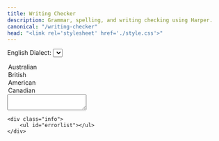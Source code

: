 ```yaml
---
title: Writing Checker
description: Grammar, spelling, and writing checking using Harper.
canonical: "/writing-checker"
head: "<link rel='stylesheet' href='./style.css'>"
---
```


<label for="dialect">English Dialect:</label>
<select id="dialect">
  <option value="australian">Australian</option>
  <option value="british">British</option>
  <option value="american">American</option>
  <option value="canadian">Canadian</option>
</select>

<div>
    <textarea id="inputfield"></textarea>

    <div class="info">
        <ul id="errorlist"></ul>
    </div>
</div>

<script type="module" src="./script.js"></script>
